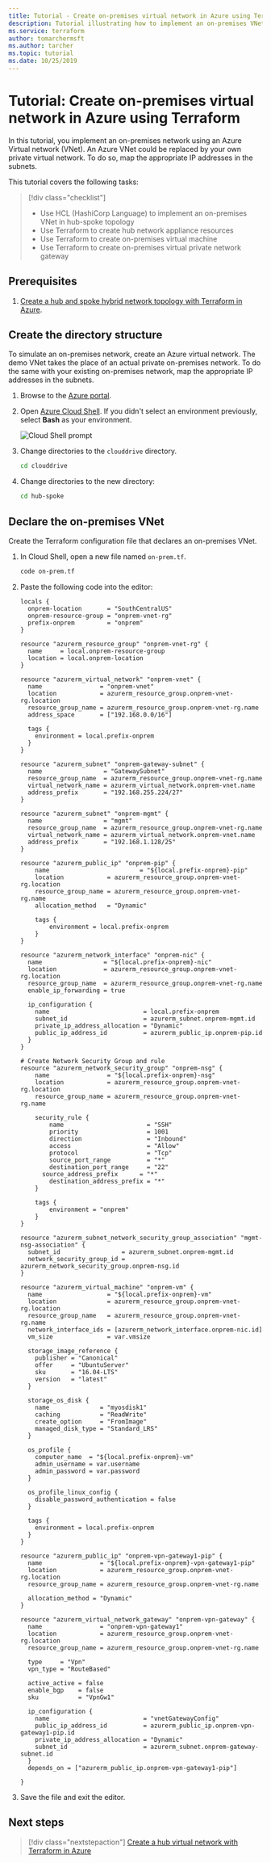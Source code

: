 ```yaml
---
title: Tutorial - Create on-premises virtual network in Azure using Terraform
description: Tutorial illustrating how to implement an on-premises VNet in Azure that houses local resources
ms.service: terraform
author: tomarchermsft
ms.author: tarcher
ms.topic: tutorial
ms.date: 10/25/2019
---
```


# Tutorial: Create on-premises virtual network in Azure using Terraform

In this tutorial, you implement an on-premises network using an Azure Virtual network (VNet). An Azure VNet could be replaced by your own private virtual network. To do so, map the appropriate IP addresses in the subnets.

This tutorial covers the following tasks:

> [!div class="checklist"]
> * Use HCL (HashiCorp Language) to implement an on-premises VNet in hub-spoke topology
> * Use Terraform to create hub network appliance resources
> * Use Terraform to create on-premises virtual machine
> * Use Terraform to create on-premises virtual private network gateway

## Prerequisites

1. [Create a hub and spoke hybrid network topology with Terraform in Azure](./terraform-hub-spoke-introduction.md).

## Create the directory structure

To simulate an on-premises network, create an Azure virtual network. The demo VNet takes the place of an actual private on-premises network. To do the same with your existing on-premises network, map the appropriate IP addresses in the subnets.

1. Browse to the [Azure portal](https://portal.azure.com).

1. Open [Azure Cloud Shell](/azure/cloud-shell/overview). If you didn't select an environment previously, select **Bash** as your environment.

    ![Cloud Shell prompt](./media/terraform-common/azure-portal-cloud-shell-button-min.png)

1. Change directories to the `clouddrive` directory.

    ```bash
    cd clouddrive
    ```

1. Change directories to the new directory:

    ```bash
    cd hub-spoke
    ```

## Declare the on-premises VNet

Create the Terraform configuration file that declares an on-premises VNet.

1. In Cloud Shell, open a new file named `on-prem.tf`.

    ```bash
    code on-prem.tf
    ```

1. Paste the following code into the editor:

    ```hcl
    locals {
      onprem-location       = "SouthCentralUS"
      onprem-resource-group = "onprem-vnet-rg"
      prefix-onprem         = "onprem"
    }

    resource "azurerm_resource_group" "onprem-vnet-rg" {
      name     = local.onprem-resource-group
      location = local.onprem-location
    }

    resource "azurerm_virtual_network" "onprem-vnet" {
      name                = "onprem-vnet"
      location            = azurerm_resource_group.onprem-vnet-rg.location
      resource_group_name = azurerm_resource_group.onprem-vnet-rg.name
      address_space       = ["192.168.0.0/16"]

      tags {
        environment = local.prefix-onprem
      }
    }

    resource "azurerm_subnet" "onprem-gateway-subnet" {
      name                 = "GatewaySubnet"
      resource_group_name  = azurerm_resource_group.onprem-vnet-rg.name
      virtual_network_name = azurerm_virtual_network.onprem-vnet.name
      address_prefix       = "192.168.255.224/27"
    }

    resource "azurerm_subnet" "onprem-mgmt" {
      name                 = "mgmt"
      resource_group_name  = azurerm_resource_group.onprem-vnet-rg.name
      virtual_network_name = azurerm_virtual_network.onprem-vnet.name
      address_prefix       = "192.168.1.128/25"
    }

    resource "azurerm_public_ip" "onprem-pip" {
        name                         = "${local.prefix-onprem}-pip"
        location            = azurerm_resource_group.onprem-vnet-rg.location
        resource_group_name = azurerm_resource_group.onprem-vnet-rg.name
        allocation_method   = "Dynamic"

        tags {
            environment = local.prefix-onprem
        }
    }

    resource "azurerm_network_interface" "onprem-nic" {
      name                 = "${local.prefix-onprem}-nic"
      location             = azurerm_resource_group.onprem-vnet-rg.location
      resource_group_name  = azurerm_resource_group.onprem-vnet-rg.name
      enable_ip_forwarding = true

      ip_configuration {
        name                          = local.prefix-onprem
        subnet_id                     = azurerm_subnet.onprem-mgmt.id
        private_ip_address_allocation = "Dynamic"
        public_ip_address_id          = azurerm_public_ip.onprem-pip.id
      }
    }

    # Create Network Security Group and rule
    resource "azurerm_network_security_group" "onprem-nsg" {
        name                = "${local.prefix-onprem}-nsg"
        location            = azurerm_resource_group.onprem-vnet-rg.location
        resource_group_name = azurerm_resource_group.onprem-vnet-rg.name

        security_rule {
            name                       = "SSH"
            priority                   = 1001
            direction                  = "Inbound"
            access                     = "Allow"
            protocol                   = "Tcp"
            source_port_range          = "*"
            destination_port_range     = "22"
          source_address_prefix      = "*"
            destination_address_prefix = "*"
        }

        tags {
            environment = "onprem"
        }
    }

    resource "azurerm_subnet_network_security_group_association" "mgmt-nsg-association" {
      subnet_id                 = azurerm_subnet.onprem-mgmt.id
      network_security_group_id = azurerm_network_security_group.onprem-nsg.id
    }

    resource "azurerm_virtual_machine" "onprem-vm" {
      name                  = "${local.prefix-onprem}-vm"
      location              = azurerm_resource_group.onprem-vnet-rg.location
      resource_group_name   = azurerm_resource_group.onprem-vnet-rg.name
      network_interface_ids = [azurerm_network_interface.onprem-nic.id]
      vm_size               = var.vmsize

      storage_image_reference {
        publisher = "Canonical"
        offer     = "UbuntuServer"
        sku       = "16.04-LTS"
        version   = "latest"
      }

      storage_os_disk {
        name              = "myosdisk1"
        caching           = "ReadWrite"
        create_option     = "FromImage"
        managed_disk_type = "Standard_LRS"
      }

      os_profile {
        computer_name  = "${local.prefix-onprem}-vm"
        admin_username = var.username
        admin_password = var.password
      }

      os_profile_linux_config {
        disable_password_authentication = false
      }

      tags {
        environment = local.prefix-onprem
      }
    }

    resource "azurerm_public_ip" "onprem-vpn-gateway1-pip" {
      name                = "${local.prefix-onprem}-vpn-gateway1-pip"
      location            = azurerm_resource_group.onprem-vnet-rg.location
      resource_group_name = azurerm_resource_group.onprem-vnet-rg.name

      allocation_method = "Dynamic"
    }

    resource "azurerm_virtual_network_gateway" "onprem-vpn-gateway" {
      name                = "onprem-vpn-gateway1"
      location            = azurerm_resource_group.onprem-vnet-rg.location
      resource_group_name = azurerm_resource_group.onprem-vnet-rg.name

      type     = "Vpn"
      vpn_type = "RouteBased"

      active_active = false
      enable_bgp    = false
      sku           = "VpnGw1"

      ip_configuration {
        name                          = "vnetGatewayConfig"
        public_ip_address_id          = azurerm_public_ip.onprem-vpn-gateway1-pip.id
        private_ip_address_allocation = "Dynamic"
        subnet_id                     = azurerm_subnet.onprem-gateway-subnet.id
      }
      depends_on = ["azurerm_public_ip.onprem-vpn-gateway1-pip"]

    }
    ```

1. Save the file and exit the editor.

## Next steps

> [!div class="nextstepaction"]
> [Create a hub virtual network with Terraform in Azure](./terraform-hub-spoke-hub-network.md)